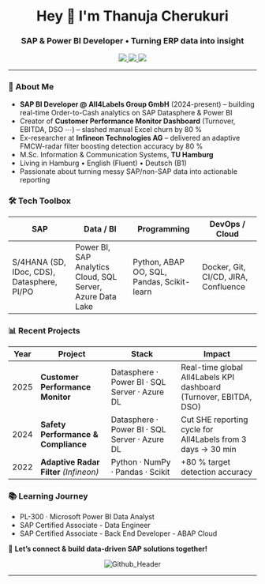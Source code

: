 <h1 align="center">Hey 👋 I'm Thanuja Cherukuri</h1>
<h3 align="center">SAP & Power BI Developer • Turning ERP data into insight</h3>

<p align="center">
  <a href="mailto:thanujacherukuri111@gmail.com">
    <img src="https://img.shields.io/badge/Email-D14836?style=for-the-badge&logo=gmail&logoColor=white"/>
  </a>
  <a href="https://www.linkedin.com/in/thanuja-c/">
    <img src="https://img.shields.io/badge/LinkedIn-0A66C2?style=for-the-badge&logo=linkedin&logoColor=white"/>
  </a>
  <a href="https://github.com/Cherukuri-Thanu">
    <img src="https://img.shields.io/github/followers/Cherukuri-Thanu?style=for-the-badge&label=Follow&logo=github"/>
  </a>
</p>

---

### 🚀 About Me
- **SAP BI Developer @ All4Labels Group GmbH** (2024-present) – building real-time Order-to-Cash analytics on SAP Datasphere & Power BI  
- Creator of **Customer Performance Monitor Dashboard** (Turnover, EBITDA, DSO ⋯) – slashed manual Excel churn by 80 %  
- Ex-researcher at **Infineon Technologies AG** – delivered an adaptive FMCW-radar filter boosting detection accuracy by 80 %  
- M.Sc. Information & Communication Systems, **TU Hamburg**  
- Living in Hamburg • English (Fluent) • Deutsch (B1)  
- Passionate about turning messy SAP/non-SAP data into actionable reporting

### 🛠️ Tech Toolbox
| SAP | Data / BI | Programming | DevOps / Cloud |
|-----|-----------|-------------|----------------|
| S/4HANA (SD, IDoc, CDS), Datasphere, PI/PO | Power BI, SAP Analytics Cloud, SQL Server, Azure Data Lake | Python, ABAP OO, SQL, Pandas, Scikit-learn | Docker, Git, CI/CD, JIRA, Confluence |

### 📊 Recent Projects
| Year | Project | Stack | Impact |
|------|---------|-------|--------|
| 2025 | **Customer Performance Monitor** | Datasphere · Power BI · SQL Server · Azure DL | Real-time global All4Labels KPI dashboard (Turnover, EBITDA, DSO) |
| 2024 | **Safety Performance & Compliance** | Datasphere · Power BI · SQL Server · Azure DL | Cut SHE reporting cycle for All4Labels from 3 days → 30 min |
| 2022 | **Adaptive Radar Filter** *(Infineon)* | Python · NumPy · Pandas · Scikit | +80 % target detection accuracy |

### 📚 Learning Journey
- PL-300 · Microsoft Power BI Data Analyst  
- SAP Certified Associate - Data Engineer
- SAP Certified Associate - Back End Developer - ABAP Cloud

💬 **Let’s connect & build data-driven SAP solutions together!**

<div align="center">

![Github_Header](https://github.com/Thanu-Cherukuri/Thanu-Cherukuri/assets/112831076/cde20d72-2ae7-4421-b7eb-75a26b176b2a)

---

